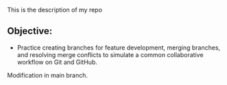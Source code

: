 This is the description of my repo

## Objective: 
- Practice creating branches for feature development, merging branches, and resolving merge conflicts to simulate a common collaborative workflow on Git and GitHub.

Modification in main branch.